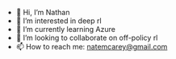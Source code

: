- 👋 Hi, I’m Nathan
- 👀 I’m interested in deep rl
- 🌱 I’m currently learning Azure
- 💞️ I’m looking to collaborate on off-policy rl
- 📫 How to reach me: natemcarey@gmail.com


<!---
itsnemoooo/itsnemoooo is a ✨ special ✨ repository because its `README.md` (this file) appears on your GitHub profile.
You can click the Preview link to take a look at your changes.
--->
